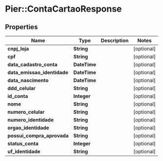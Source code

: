 # Pier::ContaCartaoResponse

## Properties
Name | Type | Description | Notes
------------ | ------------- | ------------- | -------------
**cnpj_loja** | **String** |  | [optional] 
**cpf** | **String** |  | [optional] 
**data_cadastro_conta** | **DateTime** |  | [optional] 
**data_emissao_identidade** | **DateTime** |  | [optional] 
**data_nascimento** | **DateTime** |  | [optional] 
**ddd_celular** | **String** |  | [optional] 
**id_conta** | **Integer** |  | [optional] 
**nome** | **String** |  | [optional] 
**numero_celular** | **String** |  | [optional] 
**numero_identidade** | **String** |  | [optional] 
**orgao_identidade** | **String** |  | [optional] 
**possui_compra_aprovada** | **String** |  | [optional] 
**status_conta** | **Integer** |  | [optional] 
**uf_identidade** | **String** |  | [optional] 



